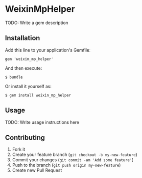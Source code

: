 # WeixinMpHelper

TODO: Write a gem description

## Installation

Add this line to your application's Gemfile:

    gem 'weixin_mp_helper'

And then execute:

    $ bundle

Or install it yourself as:

    $ gem install weixin_mp_helper

## Usage

TODO: Write usage instructions here

## Contributing

1. Fork it
2. Create your feature branch (`git checkout -b my-new-feature`)
3. Commit your changes (`git commit -am 'Add some feature'`)
4. Push to the branch (`git push origin my-new-feature`)
5. Create new Pull Request
